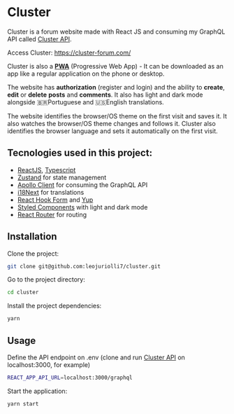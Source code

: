 # Cluster

Cluster is a forum website made with React JS and consuming my GraphQL API called <a href="https://github.com/leojuriolli7/cluster-api">Cluster API</a>.

Access Cluster: https://cluster-forum.com/

Cluster is also a <a href="https://web.dev/progressive-web-apps/">**PWA**</a> (Progressive Web App) - It can be downloaded as an app like a regular application on the phone or desktop.

The website has **authorization** (register and login) and the ability to **create**, **edit** or **delete** **posts** and **comments**. It also has light and dark mode alongside 🇧🇷Portuguese and 🇺🇸English translations.

The website identifies the browser/OS theme on the first visit and saves it. It also watches the browser/OS theme changes and follows it. Cluster also identifies the browser language and sets it automatically on the first visit.

## Tecnologies used in this project:

- <a href="https://reactjs.org/">ReactJS</a>, <a href="https://www.typescriptlang.org/">Typescript</a>
- <a href="https://github.com/pmndrs/zustand">Zustand</a> for state management
- <a href="https://www.apollographql.com/apollo-client">Apollo Client</a> for consuming the GraphQL API
- <a href="https://react.i18next.com/">i18Next</a> for translations
- <a href="https://react-hook-form.com/">React Hook Form</a> and <a href="https://github.com/jquense/yup">Yup</a>
- <a href="https://styled-components.com/">Styled Components</a> with light and dark mode
- <a href="https://reactrouter.com/">React Router</a> for routing

## Installation
Clone the project:

```bash
git clone git@github.com:leojuriolli7/cluster.git
```

Go to the project directory:

```bash
cd cluster
```

Install the project dependencies:

```bash
yarn
```

## Usage
Define the API endpoint on .env (clone and run <a href="https://github.com/leojuriolli7/cluster-api">Cluster API</a> on localhost:3000, for example)
```bash
REACT_APP_API_URL=localhost:3000/graphql
```


Start the application:

```bash
yarn start
```
